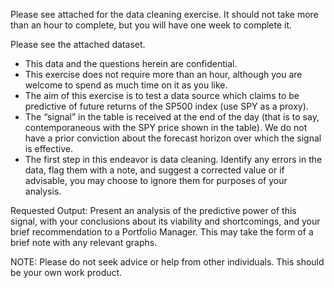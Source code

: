 Please see attached for the data cleaning exercise. It should not take more than an hour to complete, but you will have one week to complete it. 

 

Please see the attached dataset.

- This data and the questions herein are confidential.
- This exercise does not require more than an hour, although you are welcome to spend as much time on it as you like.
- The aim of this exercise is to test a data source which claims to be predictive of future returns of the SP500 index (use SPY as a proxy).
- The “signal” in the table is received at the end of the day (that is to say, contemporaneous with the SPY price shown in the table). We do not have a prior conviction about the forecast horizon over which the signal is effective.
- The first step in this endeavor is data cleaning. Identify any errors in the data, flag them with a note, and suggest a corrected value or if advisable, you may choose to ignore them for purposes of your analysis.
 

Requested Output: Present an analysis of the predictive power of this signal, with your conclusions about its viability and shortcomings, and your brief recommendation to a Portfolio Manager. This may take the form of a brief note with any relevant graphs.

 

NOTE: Please do not seek advice or help from other individuals. This should be your own work product.

